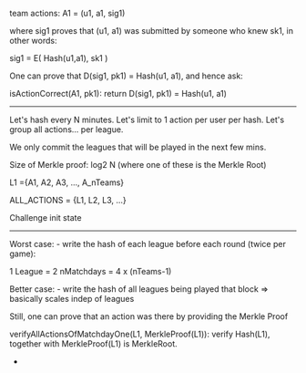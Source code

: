 
team actions: A1 = (u1, a1, sig1)

where sig1 proves that (u1, a1) was submitted by someone who knew sk1, in other words:

sig1 = E( Hash(u1,a1), sk1 )

One can prove that D(sig1, pk1) = Hash(u1, a1), and hence ask:

isActionCorrect(A1, pk1):
	return D(sig1, pk1) = Hash(u1, a1)


------------

Let's hash every N minutes.
Let's limit to 1 action per user per hash.
Let's group all actions... per league.

We only commit the leagues that will be played in the next few mins.

Size of Merkle proof: log2 N (where one of these is the Merkle Root)

L1 ={A1, A2, A3, ..., A_nTeams}  

ALL_ACTIONS = {L1, L2, L3, ...}

Challenge init state

-------------

Worst case: 
	- write the hash of each league before each round (twice per game):


1 League = 2 nMatchdays = 4 x (nTeams-1)

Better case:
	- write the hash of all leagues being played that block => basically scales indep of leagues

Still, one can prove that an action was there by providing the Merkle Proof

verifyAllActionsOfMatchdayOne(L1, MerkleProof(L1)):
	verify Hash(L1), together with MerkleProof(L1) is MerkleRoot.

-




















